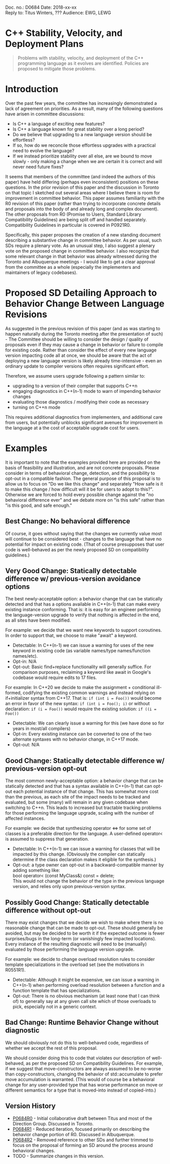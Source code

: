 Doc. no.:	D0684
Date: 		2018-xx-xx  
Reply to: 	Titus Winters, ???
Audience:	EWG, LEWG

# C++ Stability, Velocity, and Deployment Plans 

> Problems with stability, velocity, and deployment of the C++ programming
language as it evolves are identified. Policies are proposed to mitigate those
problems.
# Introduction

Over the past few years, the committee has increasingly demonstrated a lack of
agreement on priorities. As a result, many of the following questions have
arisen in committee discussions:

-  Is C++ a language of exciting new features? 
-  Is C++ a language known for great stability over a long period? 
-  Do we believe that upgrading to a new language version should be effortless? 
-  If so, how do we reconcile those effortless upgrades with a practical need
   to evolve the language? 
-  If we instead prioritize stability over all else, are we bound to move
   slowly - only making a change when we are certain it is correct and will
   never need future fixes?

It seems that members of the committee (and indeed the authors of this paper)
have held differing (perhaps even inconsistent) positions on these questions. In
the prior revision of this paper and the discussion in Toronto on that topic I
sketched out several areas where I believe there is room for improvement in
committee behavior.  This paper assumes familiarity with the R0 revision of this
paper (rather than trying to incorporate concrete details and proposals into the
body of and already long and complex document). The other proposals from R0
(Promise to Users, Standard Library Compatibility Guidelines) are being split
off and handled separately. Compatibility Guidelines in particular is covered in
P0921R0. 

Specifically, this paper proposes the creation of a new standing document
describing a substantive change in committee behavior.  As per usual, such SDs
require a plenary vote.  As an unusual step, I also suggest a plenary vote on
the proposed change in committee behavior.  I also recognize that some relevant
change in that behavior was already witnessed during the Toronto and Albuquerque
meetings - I would like to get a clear approval from the committee as a whole
(especially the implementers and maintainers of legacy codebases).

# Proposed SD Detailing Approach to Behavior Change Between Language Revisions

As suggested in the previous revision of this paper (and as was starting to
happen naturally during the Toronto meeting after the presentation of such) -
The Committee should be willing to consider the design / quality of proposals
even if they may cause a change in behavior or failure to compile for existing
code.  Rather than consider the effect of every new language version impacting
code all at once, we should be aware that the act of deploying a new language
version is likely already time-intensive - even an ordinary update to compiler
versions often requires significant effort.

Therefore, we assume users upgrade following a pattern similar to:

-  upgrading to a version of their compiler that supports C++n 
-  engaging diagnostics in C++(n-1) mode to warn of impending behavior changes
-  evaluating those diagnostics / modifying their code as necessary
-  turning on C++n mode

This requires additional diagnostics from implementers, and additional care from
users, but potentially unblocks significant avenues for improvement in the
language at a the cost of acceptable upgrade cost for users.

# Examples

It is important to note that the examples provided here are provided on the
basis of feasibility and illustration, and are not concrete proposals.  Please
consider in terms of behavioral change, detection, and the possibility to
opt-out in a compatible fashion. The general purpose of this proposal is to
allow us to focus on "Do we like this change" and separately "How safe is it to
make this change / how difficult will it be for users to adopt to this?". 
Otherwise we are forced to hold every possible change against the "no behavioral
difference ever" and we debate more on "is this safe" rather than "is this good,
and safe enough."

## Best Change: No behavioral difference

Of course, it goes without saying that the changes we currently value most will
continue to be considered best - changes to the language that have no potential
for impact on existing code. (That of course presupposes that user code is
well-behaved as per the newly proposed SD on compatibility guidelines.)

## Very Good Change: Statically detectable difference w/ previous-version avoidance options

The best newly-acceptable option: a behavior change that can be statically
detected and that has a options available in C++(n-1) that can make every
existing instance conforming. That is: it is easy for an engineer performing the
language-version upgrade to verify that nothing is affected in the end, as all
sites have been modified.

For example: we decide that we want new keywords to support coroutines. In order
to support that, we choose to make "await" a keyword. 

-  Detectable: In C++(n-1) we can issue a warning for uses of the new
   keyword in existing code (as variable names/type names/function names/etc).
-  Opt-in: N/A
-  Opt-out: Basic find+replace functionality will generally suffice.  For
   comparison purposes, reclaiming a keyword like await in Google's codebase
   would require edits to 17 files.

For example: In C++20 we decide to make the assignment + conditional ill-formed,
codifying the existing common warnings and instead relying on if+initializer
syntax from C++17.  That is:
`if (int i = Foo())`
would become an error in favor of the new syntax:
`if (int i = Foo(); i)`
or without declaration:
`if (i = Foo())`
would require the existing solution:
`if ((i = Foo())`

-  Detectable: We can clearly issue a warning for this (we have done so for
   years in most/all compilers)
-  Opt-in: Every existing instance can be converted to one of the two
   alternate syntaxes with no behavior change, in C++17 mode.
-  Opt-out: N/A

## Good Change: Statically detectable difference w/ previous-version opt-out

The most common newly-acceptable option: a behavior change that can be
statically detected and that has a syntax available in C++(n-1) that can opt-out
each potential instance of that change. This has somewhat more cost than the
previous, as each site of the impact needs to be tracked and evaluated, but some
(many) will remain in any given codebase when switching to C++n.  This leads to
increased but tractable tracking problems for those performing the language
upgrade, scaling with the number of affected instances.

For example: we decide that synthesizing operator <=> for some set of classes is
a preferable direction for the language. A user-defined operator< is assumed to
suppress that generation.

-  Detectable: In C++(n-1) we can issue a warning for classes that will be
   impacted by this change. (Obviously the compiler can statically determine if
   the class declaration makes it eligible for the synthesis.)
-  Opt-out: a type owner can opt-out in a backward-compatible manner by
adding something like:  
bool operator< (const MyClass&) const = delete;  
   This would not change the behavior of the type in the previous language
   version, and relies only upon previous-version syntax.

## Possibly Good Change: Statically detectable difference without opt-out

There may exist changes that we decide we wish to make where there is no
reasonable change that can be made to opt-out. These should generally be
avoided, but may be decided to be worth it if the expected outcome is fewer
surprises/bugs in the long-term (or vanishingly few impacted locations).  Every
instance of the resulting diagnostic will need to be (manually) evaluated by
those performing the language version upgrade.  

For example: we decide to change overload resolution rules to consider template
specializations in the overload set (see the motivations in R0551R1).

-  Detectable: Although it might be expensive, we can issue a warning in
   C++(n-1) when performing overload resolution between a function and a
   function template that has specializations.
-  Opt-out: There is no obvious mechanism (at least none that I can think of)
   to generally say at any given call site which of those overloads to pick,
   especially not in a generic context.

## Bad Change: Runtime Behavior Change without diagnostic

We should obviously not do this to well-behaved code, regardless of whether we
accept the rest of this proposal. 

We should consider doing this to code that violates our description of
well-behaved, as per the proposed SD on Compatibility Guidelines.  For example,
if we suggest that move-constructors are always assumed to be no-worse than
copy-constructors, changing the behavior of std::accumulate to prefer move
accumulation is warranted.  (This would of course be a behavioral change for any
user-provided type that has worse performance on move or different semantics for
a type that is moved-into instead of copied-into.)

## Version History

-  [P0684R0](wg21.link/P0684R0) - Initial collaborative draft between Titus
   and most of the Direction Group. Discussed in Toronto.
-  [P0684R1](http://wg21.link/P0684R1) - Reduced iteration, focused primarily
   on describing the behavior change portion of R0. Discussed in Albuquerque. 
-  [P0684R2](http://wg21.link/P0684R2) - Removed reference to other SDs and
   further trimmed to focus on the proposal of forming an SD around the process
   around behavioral changes.
-  TODO - Summarize changes in this version.
